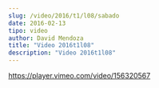 ```yaml
---
slug: /video/2016/t1/l08/sabado
date: 2016-02-13
tipo: video
author: David Mendoza
title: "Video 2016t1l08"
description: "Video 2016t1l08"
---
```


https://player.vimeo.com/video/156320567

